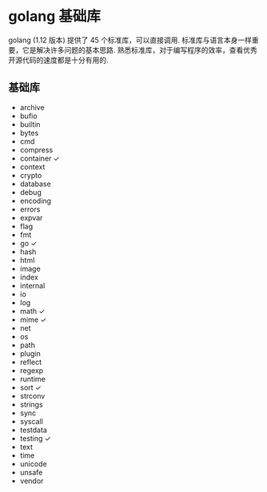 # golang 基础库
golang (1.12 版本) 提供了 45 个标准库，可以直接调用. 标准库与语言本身一样重要，它是解决许多问题的基本思路. 熟悉标准库，对于编写程序的效率，查看优秀开源代码的速度都是十分有用的.

## 基础库
+ archive
+ bufio
+ builtin
+ bytes
+ cmd 
+ compress
+ container ✓
+ context
+ crypto
+ database
+ debug
+ encoding
+ errors
+ expvar
+ flag
+ fmt
+ go ✓
+ hash
+ html
+ image
+ index
+ internal
+ io
+ log
+ math ✓
+ mime ✓
+ net
+ os
+ path
+ plugin
+ reflect
+ regexp
+ runtime
+ sort ✓
+ strconv
+ strings
+ sync
+ syscall
+ testdata
+ testing ✓
+ text
+ time
+ unicode
+ unsafe
+ vendor

